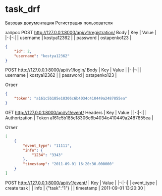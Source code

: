 # task_drf
Базовая документация
Регистрация пользователя

запрос POST
http://127.0.0.1:8000/api/v1/registration/
Body
| Key | Value |
|-:|-:|
| username | kostya12362 |
| password | ostapenko123 |
```json
{
    "id": 2,
    "username": "kostya12362"
}
```

POST
http://127.0.0.1:8000/api/v1/login/
Body
| Key | Value |
|-:|-:|
| username | kostya12362 |
| password | ostapenko123 |

Ответ
```json
{
    "token": "a161c5b185e18306c6b4034c410449a2487855ea"
}
```

GET
http://127.0.0.1:8000/api/v1/event/
Headers
| Key | Value |
|-:|-:|
| Authorization | Token a161c5b185e18306c6b4034c410449a2487855ea |

Ответ
```json
[
    {
        "event_type": "11111",
        "info": {
            "1234": "3343"
        },
        "timestamp": "2011-09-01 16:20:30.000000"
    }
]
```

POST
http://127.0.0.1:8000/api/v1/event/
| Key | Value |
|-:|-:|
| event_type | create task |
| info | {"task":"1"} |
| timestamp | 2011-09-01 13:20:30 |

